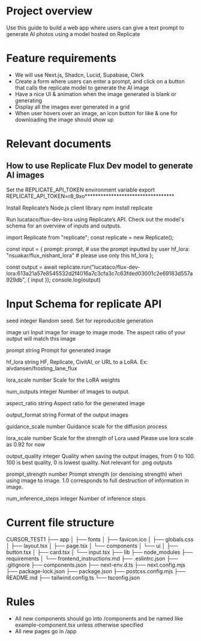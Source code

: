 # Project overview
Use this guide to build a web app where users can give a text prompt to generate AI photos using a model hosted on Replicate

# Feature requirements
- We will use Next.js, Shadcn, Lucid, Supabase, Clerk
- Create a form where users can enter a prompt, and click on a button that calls the replicate model to generate the AI image
- Have a nice UI & animation when the image generated is blank or generating
- Display all the images ever generated in a grid 
- When user hovers over an image, an icon button for like & one for downloading the image should show up

# Relevant documents
## How to use Replicate Flux Dev model to generate AI images

Set the REPLICATE_API_TOKEN environment variable
export REPLICATE_API_TOKEN=r8_9xo**********************************

Install Replicate’s Node.js client library
npm install replicate

Run lucataco/flux-dev-lora using Replicate’s API. Check out the model's schema for an overview of inputs and outputs.

import Replicate from "replicate";
const replicate = new Replicate();

const input = {
    prompt: prompt, # use the prompt inputted by user
    hf_lora: "nsuakar/flux_nishant_lora" # please use only this hf_lora
};

const output = await replicate.run("lucataco/flux-dev-lora:613a21a57e8545532d2f4016a7c3cfa3c7c63fded03001c2e69183d557a929db", { input });
console.log(output)

# Input Schema for replicate API

seed
integer
Random seed. Set for reproducible generation

image
uri
Input image for image to image mode. The aspect ratio of your output will match this image

prompt
string
Prompt for generated image

hf_lora
string
HF, Replicate, CivitAI, or URL to a LoRA. Ex: alvdansen/frosting_lane_flux

lora_scale
number
Scale for the LoRA weights

num_outputs
integer
Number of images to output.

aspect_ratio
string
Aspect ratio for the generated image

output_format
string
Format of the output images

guidance_scale
number
Guidance scale for the diffusion process

lora_scale
number
Scale for the strength of Lora used
Please use lora scale as 0.92 for now 

output_quality
integer
Quality when saving the output images, from 0 to 100. 100 is best quality, 0 is lowest quality. Not relevant for .png outputs

prompt_strength
number
Prompt strength (or denoising strength) when using image to image. 1.0 corresponds to full destruction of information in image.

num_inference_steps
integer
Number of inference steps

# Current file structure

CURSOR_TEST1
├── app
│   ├── fonts
│   ├── favicon.ico
│   ├── globals.css
│   ├── layout.tsx
│   ├── page.tsx
│   └── components
│       └── ui
│           ├── button.tsx
│           ├── card.tsx
│           └── input.tsx
├── lib
├── node_modules
├── requirements
│   └── frontend_instructions.md
├── .eslintrc.json
├── .gitignore
├── components.json
├── next-env.d.ts
├── next.config.mjs
├── package-lock.json
├── package.json
├── postcss.config.mjs
├── README.md
├── tailwind.config.ts
└── tsconfig.json

# Rules
- All new components should go into /components and be named like example-component.tsx unless otherwise specified
- All new pages go in /app
